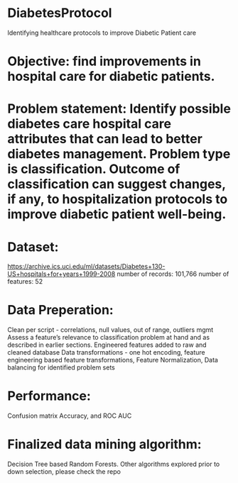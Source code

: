# DiabetesProtocol
Identifying healthcare protocols to improve Diabetic Patient care

# Objective: find improvements in hospital care for diabetic patients.
# Problem statement: Identify possible diabetes care hospital care attributes that can lead to better diabetes management. Problem type is classification. Outcome of classification can suggest changes, if any, to hospitalization protocols to improve diabetic patient well-being.

# Dataset: 
https://archive.ics.uci.edu/ml/datasets/Diabetes+130-US+hospitals+for+years+1999-2008
number of records: 101,766
number of features: 52

# Data Preperation:
Clean per script - correlations, null values, out of range, outliers mgmt
Assess a feature’s relevance to classification problem at hand and as described in earlier sections.
Engineered features added to raw and cleaned database
Data transformations - one hot encoding, feature engineering based feature transformations, Feature Normalization, Data balancing for identified problem sets

# Performance:
Confusion matrix Accuracy, and ROC AUC 

# Finalized data mining algorithm:
Decision Tree based Random Forests. Other algorithms explored prior to down selection, please check the repo 





